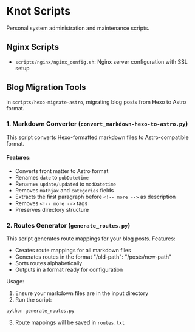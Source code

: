 # Knot Scripts

Personal system administration and maintenance scripts.

## Nginx Scripts
- `scripts/nginx/nginx_config.sh`: Nginx server configuration with SSL setup

## Blog Migration Tools

in `scripts/hexo-migrate-astro`, migrating blog posts from Hexo to Astro format.

### 1. Markdown Converter (`convert_markdown-hexo-to-astro.py`)

This script converts Hexo-formatted markdown files to Astro-compatible format.

#### Features:
- Converts front matter to Astro format
- Renames `date` to `pubDatetime`
- Renames `update/updated` to `modDatetime`
- Removes `mathjax` and `categories` fields
- Extracts the first paragraph before `<!-- more -->` as description
- Removes `<!-- more -->` tags
- Preserves directory structure

### 2. Routes Generator (`generate_routes.py`)

This script generates route mappings for your blog posts.
 Features:
- Creates route mappings for all markdown files
- Generates routes in the format "/old-path": "/posts/new-path"
- Sorts routes alphabetically
- Outputs in a format ready for configuration

Usage:
1. Ensure your markdown files are in the input directory
2. Run the script:

```sh
python generate_routes.py
```

3. Route mappings will be saved in `routes.txt`
